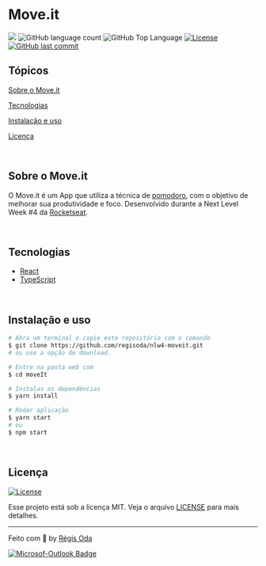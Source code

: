 # Move.it

<p>
  <img src="https://img.shields.io/badge/made%20by-RÉGIS%20ODA-0CEC0B?style=flat-square">
  <img alt="GitHub language count" src="https://img.shields.io/github/languages/count/regisoda/nlw4-moveit?color=0CEC0B&style=flat-square">
  <img alt="GitHub Top Language" src="https://img.shields.io/github/languages/top/regisoda/nlw4-moveit?color=0CEC0B&style=flat-square">
  <a href="https://opensource.org/licenses/MIT">
    <img alt="License" src="https://img.shields.io/badge/license-MIT-0CEC0B?style=flat-square">
  </a>
  <a href="https://github.com/regisoda/nlw4-moveit.git/commits/main">
    <img alt="GitHub last commit" src="https://img.shields.io/github/last-commit/regisoda/nlw4-moveit?color=60CEC0B&style=flat-square">
  </a>
</p>


## Tópicos 

[Sobre o Move.it](#sobre-o-move.it)

[Tecnologias](#tecnologias)

[Instalação e uso](#instalação-e-uso)

[Licença](#licença)

<br>

## Sobre o Move.it

O Move.it é um App que utiliza a técnica de [pomodoro](https://pt.wikipedia.org/wiki/T%C3%A9cnica_pomodoro), com o objetivo de melhorar sua produtividade e foco. Desenvolvido durante a Next Level Week #4 da [Rocketseat](https://rocketseat.com.br/).

<br>

## Tecnologias

- [React](https://reactjs.org/)
- [TypeScript](https://www.typescriptlang.org/)

<br>

## Instalação e uso

```bash
# Abra um terminal e copie este repositório com o comando
$ git clone https://github.com/regisoda/nlw4-moveit.git
# ou use a opção de download.

# Entre na pasta web com 
$ cd moveIt

# Instalas as dependências
$ yarn install

# Rodar aplicação
$ yarn start
# ou
$ npm start
```

<br>


## Licença
<a href="https://opensource.org/licenses/MIT">
    <img alt="License" src="https://img.shields.io/badge/license-MIT-0CEC0B?style=flat-square">
</a>

<br>

Esse projeto está sob a licença MIT. Veja o arquivo [LICENSE](/LICENSE) para mais detalhes.

---

Feito com :purple_heart: by [Régis Oda](https://github.com/regisoda)

[![Microsof-Outlook Badge](https://img.shields.io/badge/-regis_oda@hotmail.com-0078D4?style=flat-square&logo=microsoft-outlook&logoColor=white&link=mailto:regis_oda@hotmail.com)](mailto:regis_oda@hotmail.com)

